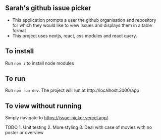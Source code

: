 ## Sarah's github issue picker

- This application prompts a user the github organisation and repository for which they would like to view issues and displays them in a table format
- This project uses nextjs, react, css modules and react query.

## To install
Run `npm i` to install node modules

## To run
Run `npm run dev`. The project will run at http://localhost:3000/app

## To view without running
Simply navigate to https://issue-picker.vercel.app/


TODO 
    1. Unit testing
    2. More styling
    3. Deal with case of movies with no poster or overview
